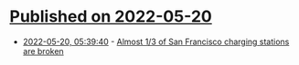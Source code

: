 # [Published on 2022-05-20](index.md)

* [2022-05-20, 05:39:40](https://news.ycombinator.com/item?id=31443771) - [Almost 1/3 of San Francisco charging stations are broken](https://www.electrive.com/2022/05/13/almost-1-3-of-san-francisco-charging-stations-are-duds/)

